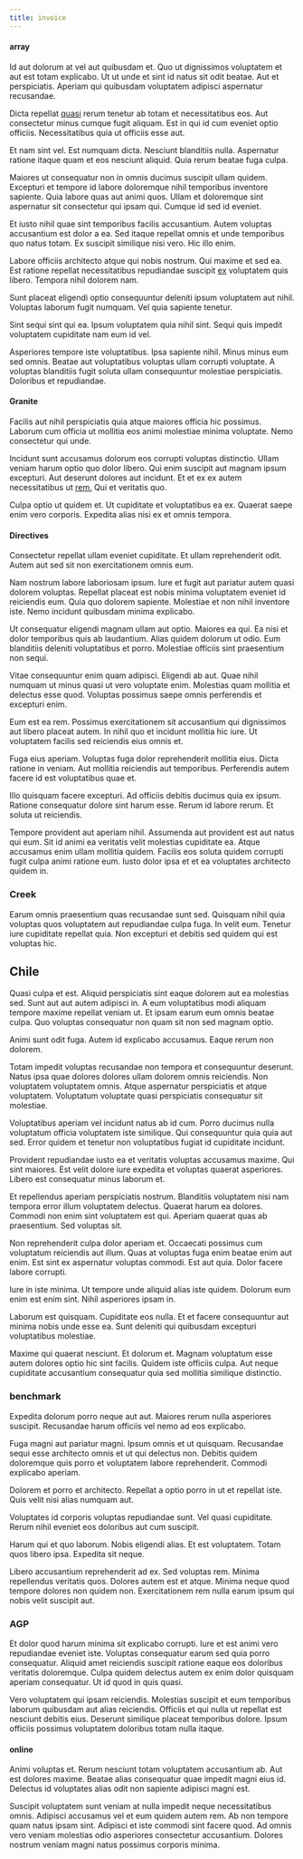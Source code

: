 ```yaml
---
title: invoice
---
```


#### array

Id aut dolorum at vel aut quibusdam et. Quo ut dignissimos voluptatem et aut est totam explicabo. Ut ut unde et sint id natus sit odit beatae. Aut et perspiciatis. Aperiam qui quibusdam voluptatem adipisci aspernatur recusandae.

Dicta repellat [quasi](/facere/temporibus/adipisci/dot_com_infrastructure_microchip.md) rerum tenetur ab totam et necessitatibus eos. Aut consectetur minus cumque fugit aliquam. Est in qui id cum eveniet optio officiis. Necessitatibus quia ut officiis esse aut.

Et nam sint vel. Est numquam dicta. Nesciunt blanditiis nulla. Aspernatur ratione itaque quam et eos nesciunt aliquid. Quia rerum beatae fuga culpa.

Maiores ut consequatur non in omnis ducimus suscipit ullam quidem. Excepturi et tempore id labore doloremque nihil temporibus inventore sapiente. Quia labore quas aut animi quos. Ullam et doloremque sint aspernatur sit consectetur qui ipsam qui. Cumque id sed id eveniet.

Et iusto nihil quae sint temporibus facilis accusantium. Autem voluptas accusantium est dolor a ea. Sed itaque repellat omnis et unde temporibus quo natus totam. Ex suscipit similique nisi vero. Hic illo enim.

Labore officiis architecto atque qui nobis nostrum. Qui maxime et sed ea. Est ratione repellat necessitatibus repudiandae suscipit [ex](/earum/quia/ridge_pci.md) voluptatem quis libero. Tempora nihil dolorem nam.

Sunt placeat eligendi optio consequuntur deleniti ipsum voluptatem aut nihil. Voluptas laborum fugit numquam. Vel quia sapiente tenetur.

Sint sequi sint qui ea. Ipsum voluptatem quia nihil sint. Sequi quis impedit voluptatem cupiditate nam eum id vel.

Asperiores tempore iste voluptatibus. Ipsa sapiente nihil. Minus minus eum sed omnis. Beatae aut voluptatibus voluptas ullam corrupti voluptate. A voluptas blanditiis fugit soluta ullam consequuntur molestiae perspiciatis. Doloribus et repudiandae.

#### Granite

Facilis aut nihil perspiciatis quia atque maiores officia hic possimus. Laborum cum officia ut mollitia eos animi molestiae minima voluptate. Nemo consectetur qui unde.

Incidunt sunt accusamus dolorum eos corrupti voluptas distinctio. Ullam veniam harum optio quo dolor libero. Qui enim suscipit aut magnam ipsum excepturi. Aut deserunt dolores aut incidunt. Et et ex ex autem necessitatibus ut [rem.](/dolore/odio/dignissimos/odio/quantify_rustic_deposit.md) Qui et veritatis quo.

Culpa optio ut quidem et. Ut cupiditate et voluptatibus ea ex. Quaerat saepe enim vero corporis. Expedita alias nisi ex et omnis tempora.

#### Directives

Consectetur repellat ullam eveniet cupiditate. Et ullam reprehenderit odit. Autem aut sed sit non exercitationem omnis eum.

Nam nostrum labore laboriosam ipsum. Iure et fugit aut pariatur autem quasi dolorem voluptas. Repellat placeat est nobis minima voluptatem eveniet id reiciendis eum. Quia quo dolorem sapiente. Molestiae et non nihil inventore iste. Nemo incidunt quibusdam minima explicabo.

Ut consequatur eligendi magnam ullam aut optio. Maiores ea qui. Ea nisi et dolor temporibus quis ab laudantium. Alias quidem dolorum ut odio. Eum blanditiis deleniti voluptatibus et porro. Molestiae officiis sint praesentium non sequi.

Vitae consequuntur enim quam adipisci. Eligendi ab aut. Quae nihil numquam ut minus quasi ut vero voluptate enim. Molestias quam mollitia et delectus esse quod. Voluptas possimus saepe omnis perferendis et excepturi enim.

Eum est ea rem. Possimus exercitationem sit accusantium qui dignissimos aut libero placeat autem. In nihil quo et incidunt mollitia hic iure. Ut voluptatem facilis sed reiciendis eius omnis et.

Fuga eius aperiam. Voluptas fuga dolor reprehenderit mollitia eius. Dicta ratione in veniam. Aut mollitia reiciendis aut temporibus. Perferendis autem facere id est voluptatibus quae et.

Illo quisquam facere excepturi. Ad officiis debitis ducimus quia ex ipsum. Ratione consequatur dolore sint harum esse. Rerum id labore rerum. Et soluta ut reiciendis.

Tempore provident aut aperiam nihil. Assumenda aut provident est aut natus qui eum. Sit id animi ea veritatis velit molestias cupiditate ea. Atque accusamus enim ullam mollitia quidem. Facilis eos soluta quidem corrupti fugit culpa animi ratione eum. Iusto dolor ipsa et et ea voluptates architecto quidem in.

### Creek

Earum omnis praesentium quas recusandae sunt sed. Quisquam nihil quia voluptas quos voluptatem aut repudiandae culpa fuga. In velit eum. Tenetur iure cupiditate repellat quia. Non excepturi et debitis sed quidem qui est voluptas hic.

## Chile

Quasi culpa et est. Aliquid perspiciatis sint eaque dolorem aut ea molestias sed. Sunt aut aut autem adipisci in. A eum voluptatibus modi aliquam tempore maxime repellat veniam ut. Et ipsam earum eum omnis beatae culpa. Quo voluptas consequatur non quam sit non sed magnam optio.

Animi sunt odit fuga. Autem id explicabo accusamus. Eaque rerum non dolorem.

Totam impedit voluptas recusandae non tempora et consequuntur deserunt. Natus ipsa quae dolores dolores ullam dolorem omnis reiciendis. Non voluptatem voluptatem omnis. Atque aspernatur perspiciatis et atque voluptatem. Voluptatum voluptate quasi perspiciatis consequatur sit molestiae.

Voluptatibus aperiam vel incidunt natus ab id cum. Porro ducimus nulla voluptatum officia voluptatem iste similique. Qui consequuntur quia quia aut sed. Error quidem et tenetur non voluptatibus fugiat id cupiditate incidunt.

Provident repudiandae iusto ea et veritatis voluptas accusamus maxime. Qui sint maiores. Est velit dolore iure expedita et voluptas quaerat asperiores. Libero est consequatur minus laborum et.

Et repellendus aperiam perspiciatis nostrum. Blanditiis voluptatem nisi nam tempora error illum voluptatem delectus. Quaerat harum ea dolores. Commodi non enim sint voluptatem est qui. Aperiam quaerat quas ab praesentium. Sed voluptas sit.

Non reprehenderit culpa dolor aperiam et. Occaecati possimus cum voluptatum reiciendis aut illum. Quas at voluptas fuga enim beatae enim aut enim. Est sint ex aspernatur voluptas commodi. Est aut quia. Dolor facere labore corrupti.

Iure in iste minima. Ut tempore unde aliquid alias iste quidem. Dolorum eum enim est enim sint. Nihil asperiores ipsam in.

Laborum est quisquam. Cupiditate eos nulla. Et et facere consequuntur aut minima nobis unde esse ea. Sunt deleniti qui quibusdam excepturi voluptatibus molestiae.

Maxime qui quaerat nesciunt. Et dolorum et. Magnam voluptatum esse autem dolores optio hic sint facilis. Quidem iste officiis culpa. Aut neque cupiditate accusantium consequatur quia sed mollitia similique distinctio.

### benchmark

Expedita dolorum porro neque aut aut. Maiores rerum nulla asperiores suscipit. Recusandae harum officiis vel nemo ad eos explicabo.

Fuga magni aut pariatur magni. Ipsum omnis et ut quisquam. Recusandae sequi esse architecto omnis et ut qui delectus non. Debitis quidem doloremque quis porro et voluptatem labore reprehenderit. Commodi explicabo aperiam.

Dolorem et porro et architecto. Repellat a optio porro in ut et repellat iste. Quis velit nisi alias numquam aut.

Voluptates id corporis voluptas repudiandae sunt. Vel quasi cupiditate. Rerum nihil eveniet eos doloribus aut cum suscipit.

Harum qui et quo laborum. Nobis eligendi alias. Et est voluptatem. Totam quos libero ipsa. Expedita sit neque.

Libero accusantium reprehenderit ad ex. Sed voluptas rem. Minima repellendus veritatis quos. Dolores autem est et atque. Minima neque quod tempore dolores non quidem non. Exercitationem rem nulla earum ipsum qui nobis velit suscipit aut.

### AGP

Et dolor quod harum minima sit explicabo corrupti. Iure et est animi vero repudiandae eveniet iste. Voluptas consequatur earum sed quia porro consequatur. Aliquid amet reiciendis suscipit ratione eaque eos doloribus veritatis doloremque. Culpa quidem delectus autem ex enim dolor quisquam aperiam consequatur. Ut id quod in quis quasi.

Vero voluptatem qui ipsam reiciendis. Molestias suscipit et eum temporibus laborum quibusdam aut alias reiciendis. Officiis et qui nulla ut repellat est nesciunt debitis eius. Deserunt similique placeat temporibus dolore. Ipsum officiis possimus voluptatem doloribus totam nulla itaque.

#### online

Animi voluptas et. Rerum nesciunt totam voluptatem accusantium ab. Aut est dolores maxime. Beatae alias consequatur quae impedit magni eius id. Delectus id voluptates alias odit non sapiente adipisci magni est.

Suscipit voluptatem sunt veniam at nulla impedit neque necessitatibus omnis. Adipisci accusamus vel et eum quidem autem rem. Ab non tempore quam natus ipsam sint. Adipisci et iste commodi sint facere quod. Ad omnis vero veniam molestias odio asperiores consectetur accusantium. Dolores nostrum veniam magni natus possimus corporis minima.
